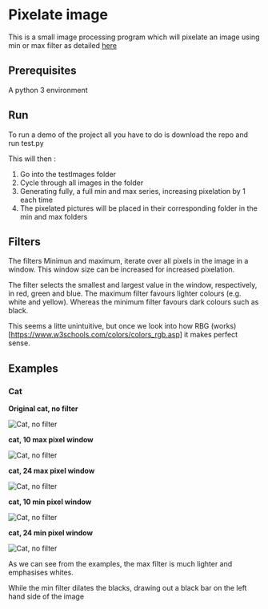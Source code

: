 # Pixelate image

This is a small image processing program which will pixelate an image using min or max filter as detailed [here](https://www.nayuki.io/page/sliding-window-minimum-maximum-algorithm)

## Prerequisites
A python 3 environment

## Run
To run a demo of the project all you have to do is download the repo and run test.py

This will then : 
1. Go into the testImages folder
2. Cycle through all images in the folder
3. Generating fully, a full min and max series, increasing pixelation by 1 each time
4. The pixelated pictures will be placed in their corresponding folder in the min and max folders

## Filters 

The filters Minimun and maximum, iterate over all pixels in the image in a window. This window size can be increased for increased pixelation.

The filter selects the smallest and largest value in the window, respectively, in red, green and blue.
The maximum filter favours lighter colours (e.g. white and yellow). Whereas the minimum filter favours dark colours such as black.

This seems a litte unintuitive, but once we look into how RBG (works)[https://www.w3schools.com/colors/colors_rgb.asp] it makes perfect sense.

## Examples

### Cat
**Original cat, no filter**

![Cat, no filter](https://github.com/Kevin-Gillanders/filterimage/blob/master/examples/max/cat.png/1WindowSize.jpeg)

**cat, 10 max pixel window**

![Cat, no filter](https://github.com/Kevin-Gillanders/filterimage/blob/master/examples/max/cat.png/10WindowSize.jpeg)


**cat, 24 max pixel window**

![Cat, no filter](https://github.com/Kevin-Gillanders/filterimage/blob/master/examples/max/cat.png/24WindowSize.jpeg)


**cat, 10 min pixel window**

![Cat, no filter](https://github.com/Kevin-Gillanders/filterimage/blob/master/examples/min/cat.png/10WindowSize.jpeg)


**cat, 24 min pixel window**

![Cat, no filter](https://github.com/Kevin-Gillanders/filterimage/blob/master/examples/min/cat.png/24WindowSize.jpeg)


As we can see from the examples, the max filter is much lighter and emphasises whites. 

While the min filter dilates the blacks, drawing out a black bar on the left hand side of the image
